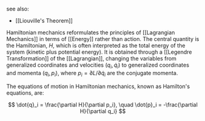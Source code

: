 see also:
- [[Liouville's Theorem]]

Hamiltonian mechanics reformulates the principles of [[Lagrangian Mechanics]] in terms of [[Energy]] rather than action. The central quantity is the Hamiltonian, $H$, which is often interpreted as the total energy of the system (kinetic plus potential energy). It is obtained through a [[Legendre Transformation]] of the [[Lagrangian]], changing the variables from generalized coordinates and velocities ($q_i, \dot{q}_i$) to generalized coordinates and momenta ($q_i, p_i$), where $p_i = \partial L / \partial \dot{q}_i$ are the conjugate momenta.

The equations of motion in Hamiltonian mechanics, known as Hamilton's equations, are:

$$
\dot{q}_i = \frac{\partial H}{\partial p_i}, \quad \dot{p}_i = -\frac{\partial H}{\partial q_i}
$$
